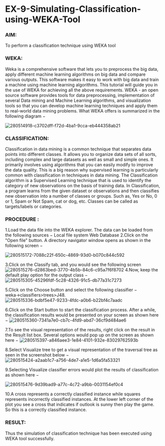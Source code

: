 # EX-9-Simulating-Classification-using-WEKA-Tool
### AIM:
To perform a classification technique using WEKA tool

### WEKA:

Weka is a comprehensive software that lets you to preprocess the big data, apply different machine learning algorithms on big data and compare various outputs. This software makes it easy to work with big data and train a machine using machine learning algorithms. This tutorial will guide you in the use of WEKA for achieving all the above requirements. WEKA - an open source software provides tools for data preprocessing, implementation of several Data mining and Machine Learning algorithms, and visualization tools so that you can develop machine learning techniques and apply them to real-world data mining problems. What WEKA offers is summarized in the following diagram −

![280514918-c3702dff-f72d-4ba1-9cca-eb444358ab21](https://github.com/Aravindsamy04/EX-9-Simulating-Classification-using-WEKA-Tool/assets/113497037/0635b0f8-e8d7-4b37-aa37-3120097dc07f)

### CLASSIFICATION:

Classification in data mining is a common technique that separates data points into different classes. It allows you to organize data sets of all sorts, including complex and large datasets as well as small and simple ones. It primarily involves using algorithms that you can easily modify to improve the data quality. This is a big reason why supervised learning is particularly common with classification in techniques in data mining. The Classification algorithm is a Supervised Learning technique that is used to identify the category of new observations on the basis of training data. In Classification, a program learns from the given dataset or observations and then classifies new observation into a number of classes or groups. Such as, Yes or No, 0 or 1, Spam or Not Spam, cat or dog, etc. Classes can be called as targets/labels or categories.

### PROCEDURE :

1.Load the data file into the WEKA explorer. The data can be loaded from the following sources − Local file system Web Database
2.Click on the "Open file" button. A directory navigator window opens as shown in the following screen −

![280515172-7088c22f-650c-4869-93d0-b070c844c592](https://github.com/Aravindsamy04/EX-9-Simulating-Classification-using-WEKA-Tool/assets/113497037/a2d1db52-d981-4fa7-9d9a-1baebf74e023)

3.Click on the Classify tab, and you would see the following screen
![280515276-d2863bed-3770-4b5b-84c6-c95a7f6f8702](https://github.com/Aravindsamy04/EX-9-Simulating-Classification-using-WEKA-Tool/assets/113497037/82f79e3c-9fbc-45e6-a7d0-ff98e74b133d)
4.Now, keep the default play option for the output class −
![280515305-45296fdf-5c28-4326-91c5-db77a31c7273](https://github.com/Aravindsamy04/EX-9-Simulating-Classification-using-WEKA-Tool/assets/113497037/a72d4ed2-feef-49f6-ad86-3fa56295ec57)

5.Click on the Choose button and select the following classifier − weka→classifiers>trees>J48.
![280515336-bdbf5e47-9233-4fdc-a0b6-b22bf4c7aadc](https://github.com/Aravindsamy04/EX-9-Simulating-Classification-using-WEKA-Tool/assets/113497037/b230670e-197f-4ac6-933e-48214d2895c3)

6.Click on the Start button to start the classification process. After a while, the classification results would be presented on your screen as shown here −
![280515360-7341a7e0-cb7c-4fd9-abd7-36cf9d484ae6](https://github.com/Aravindsamy04/EX-9-Simulating-Classification-using-WEKA-Tool/assets/113497037/fc6e53df-431d-44c4-a1e9-c30cdbc19211)

7.To see the visual representation of the results, right click on the result in the Result list box. Several options would pop up on the screen as shown here −
![280515397-a846aee3-1e84-4101-932e-83029762593b](https://github.com/Aravindsamy04/EX-9-Simulating-Classification-using-WEKA-Tool/assets/113497037/78e84317-8535-4274-b3a2-3eeff8744da4)


8.Select Visualize tree to get a visual representation of the traversal tree as seen in the screenshot below −
![280515424-a2aab1c7-a756-4de7-a1e5-1d6a5fa53321](https://github.com/Aravindsamy04/EX-9-Simulating-Classification-using-WEKA-Tool/assets/113497037/698a1e80-ada6-4fab-bdcf-25d3967a446e)

9.Selecting Visualize classifier errors would plot the results of classification as shown here −

![280515476-9d39bad9-a77c-4c72-a9bb-0031154ef0c4](https://github.com/Aravindsamy04/EX-9-Simulating-Classification-using-WEKA-Tool/assets/113497037/4ae50c46-86c0-4956-8744-6003dd22f7c7)

10.A cross represents a correctly classified instance while squares represents incorrectly classified instances. At the lower left corner of the plot you see a cross that indicates if outlook is sunny then play the game. So this is a correctly classified instance.

### RESULT:
Thus the simulation of classification technique has been executed using WEKA tool successfully.



















